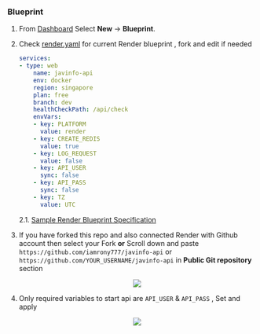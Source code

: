 ### Blueprint


1. From <a href="https://dashboard.render.com" target="_blank" alt="Dashboard">Dashboard</a> Select __New__ -> __Blueprint__.


2. Check [render.yaml](https://github.com/iamrony777/javinfo-api/blob/main/render.yaml) for current Render blueprint , fork and edit if needed
    
    ```yaml
    services:
    - type: web
        name: javinfo-api
        env: docker
        region: singapore
        plan: free
        branch: dev
        healthCheckPath: /api/check
        envVars:
        - key: PLATFORM
          value: render 
        - key: CREATE_REDIS
          value: true
        - key: LOG_REQUEST
          value: false
        - key: API_USER
          sync: false
        - key: API_PASS
          sync: false
        - key: TZ
          value: UTC
    ```
    2.1. <a href="https://render.com/docs/blueprint-spec#sample-blueprint-spec" target="_blank">Sample Render Blueprint Specification</a>

2. If you have forked this repo and also connected Render with Github account then select your Fork __or__ Scroll down and paste `https://github.com/iamrony777/javinfo-api` or `https://github.com/YOUR_USERNAME/javinfo-api` in __Public Git repository__ section

    <div align="center">
      <img src="../../assets/images/render_public_git_repo.webp"></img>
    </div>

3. Only required variables to start api are `API_USER` & `API_PASS` , Set and apply

    <div align="center">
      <img src="../../assets/images/render_deploy_vars.webp"></img>
    </div>
